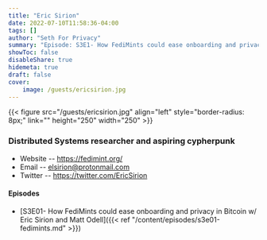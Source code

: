 ```yaml
---
title: "Eric Sirion"
date: 2022-07-10T11:58:36-04:00
tags: []
author: "Seth For Privacy"
summary: "Episode: S3E1- How FediMints could ease onboarding and privacy in Bitcoin w/ Eric Sirion and Matt Odell"
showToc: false
disableShare: true
hidemeta: true
draft: false
cover:
    image: /guests/ericsirion.jpg
---
```


{{< figure src="/guests/ericsirion.jpg" align="left" style="border-radius: 8px;" link="" height="250" width="250" >}}

### Distributed Systems researcher and aspiring cypherpunk

- Website -- <https://fedimint.org/>
- Email -- [elsirion@protonmail.com](mailto:elsirion@protonmail.com)
- Twitter -- <https://twitter.com/EricSirion>

#### Episodes

- [S3E01- How FediMints could ease onboarding and privacy in Bitcoin w/ Eric Sirion and Matt Odell]({{< ref "/content/episodes/s3e01-fedimints.md" >}})
